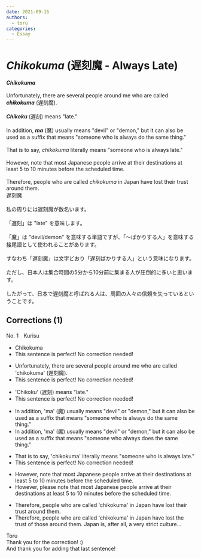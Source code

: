 ```yaml
---
date: 2021-09-16
authors:
  - toru
categories:
  - Essay
---
```


<h1 id="subject_show"><strong><em>Chikokuma</strong></em> (遅刻魔 - Always Late)</h1>
<div class="date" hidden>Sep 16, 2021 13:19</div>
<div id="post"><div id="body_show_ori">
<strong><em>Chikokuma</strong></em><br/><br/>Unfortunately, there are several people around me who are called <strong><em>chikokuma</em></strong> (遅刻魔).<br/><br/><strong><em>Chikoku</em></strong> (遅刻) means "late."<br/><br/>In addition, <strong><em>ma</em></strong> (魔) usually means "devil" or "demon," but it can also be used as a suffix that means "someone who is always do the same thing."<br/><br/>That is to say, <em>chikokuma</em> literally means "someone who is always late."<br/><br/>However, note that most Japanese people arrive at their destinations at least 5 to 10 minutes before the scheduled time.<br/><br/>Therefore, people who are called <em>chikokuma</em> in Japan have lost their trust around them.
</div></div>

<!-- more -->

<div id="post_ja"><div id="body_show_mo">
遅刻魔<br/><br/>私の周りには遅刻魔が数名います。<br/><br/>「遅刻」は "late" を意味します。<br/><br/>「魔」は "devil/demon" を意味する単語ですが、「～ばかりする人」を意味する接尾語として使われることがあります。<br/><br/>すなわち「遅刻魔」は文字どおり「遅刻ばかりする人」という意味になります。<br/><br/>ただし、日本人は集合時間の5分から10分前に集まる人が圧倒的に多いと思います。<br/><br/>したがって、日本で遅刻魔と呼ばれる人は、周囲の人々の信頼を失っているということです。
</div></div>

## Corrections (1)
<div id="block"><div class="first_name"> No. 1　<span class="just_name">Kurisu</span></div><div id="block2">
<ul class="correction_field">
<li class="incorrect">Chikokuma</li>
<li class="corrected perfect">This sentence is perfect! No correction needed!</li>
</ul>
<ul class="correction_field">
<li class="incorrect">Unfortunately, there are several people around me who are called 'chikokuma' (遅刻魔).</li>
<li class="corrected perfect">This sentence is perfect! No correction needed!</li>
</ul>
<ul class="correction_field">
<li class="incorrect">'Chikoku' (遅刻) means "late."</li>
<li class="corrected perfect">This sentence is perfect! No correction needed!</li>
</ul>
<ul class="correction_field">
<li class="incorrect">In addition, 'ma' (魔) usually means "devil" or "demon," but it can also be used as a suffix that means "someone who is always do the same thing."</li>
<li class="corrected correct">
In addition, 'ma' (魔) usually means "devil" or "demon," but it can also be used as a suffix that means "someone who always does the same thing."
</li>
</ul>
<ul class="correction_field">
<li class="incorrect">That is to say, 'chikokuma' literally means "someone who is always late."</li>
<li class="corrected perfect">This sentence is perfect! No correction needed!</li>
</ul>
<ul class="correction_field">
<li class="incorrect">However, note that most Japanese people arrive at their destinations at least 5 to 10 minutes before the scheduled time.</li>
<li class="corrected correct">
However, please note that most Japanese people arrive at their destinations at least 5 to 10 minutes before the scheduled time.
</li>
</ul>
<ul class="correction_field">
<li class="incorrect">Therefore, people who are called 'chikokuma' in Japan have lost their trust around them.</li>
<li class="corrected correct">
Therefore, people who are called 'chikokuma' in Japan have lost the trust of those around them. Japan is, after all, a very strict culture...
</li>
</ul>
</div><div class="name"><span class="just_name">Toru</span><br>
Thank you for the correction! :)<br/>And thank you for adding that last sentence!
</div>
</div>
